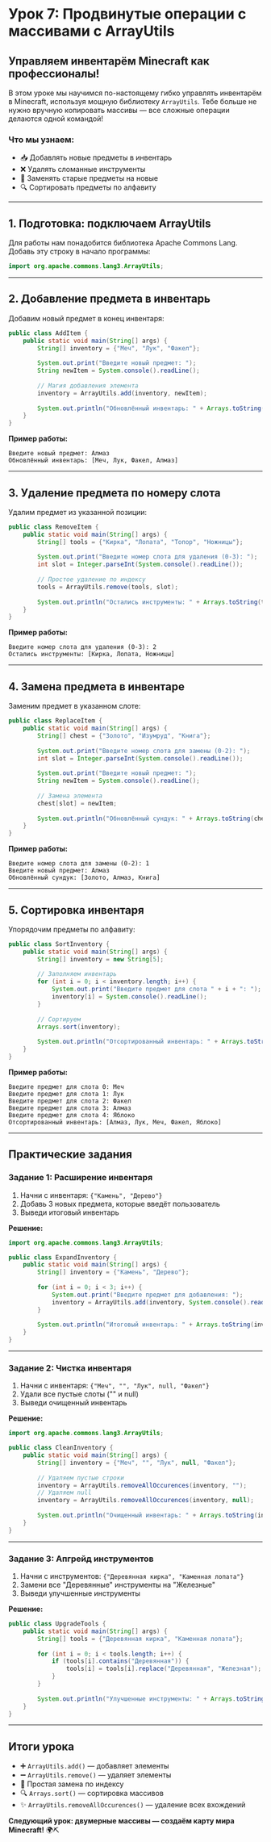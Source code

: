 # **Урок 7: Продвинутые операции с массивами с ArrayUtils**

## **Управляем инвентарём Minecraft как профессионалы!**  

В этом уроке мы научимся по-настоящему гибко управлять инвентарём в Minecraft, используя мощную библиотеку `ArrayUtils`. Тебе больше не нужно вручную копировать массивы — все сложные операции делаются одной командой!

### **Что мы узнаем:**
- 📥 Добавлять новые предметы в инвентарь
- ❌ Удалять сломанные инструменты
- 🔄 Заменять старые предметы на новые
- 🔍 Сортировать предметы по алфавиту

---

## **1. Подготовка: подключаем ArrayUtils**

Для работы нам понадобится библиотека Apache Commons Lang. Добавь эту строку в начало программы:

```java
import org.apache.commons.lang3.ArrayUtils;
```

---

## **2. Добавление предмета в инвентарь**

Добавим новый предмет в конец инвентаря:

```java
public class AddItem {
    public static void main(String[] args) {
        String[] inventory = {"Меч", "Лук", "Факел"};
        
        System.out.print("Введите новый предмет: ");
        String newItem = System.console().readLine();
        
        // Магия добавления элемента
        inventory = ArrayUtils.add(inventory, newItem);
        
        System.out.println("Обновлённый инвентарь: " + Arrays.toString(inventory));
    }
}
```

**Пример работы:**
```
Введите новый предмет: Алмаз
Обновлённый инвентарь: [Меч, Лук, Факел, Алмаз]
```

---

## **3. Удаление предмета по номеру слота**

Удалим предмет из указанной позиции:

```java
public class RemoveItem {
    public static void main(String[] args) {
        String[] tools = {"Кирка", "Лопата", "Топор", "Ножницы"};
        
        System.out.print("Введите номер слота для удаления (0-3): ");
        int slot = Integer.parseInt(System.console().readLine());
        
        // Простое удаление по индексу
        tools = ArrayUtils.remove(tools, slot);
        
        System.out.println("Остались инструменты: " + Arrays.toString(tools));
    }
}
```

**Пример работы:**
```
Введите номер слота для удаления (0-3): 2
Остались инструменты: [Кирка, Лопата, Ножницы]
```

---

## **4. Замена предмета в инвентаре**

Заменим предмет в указанном слоте:

```java
public class ReplaceItem {
    public static void main(String[] args) {
        String[] chest = {"Золото", "Изумруд", "Книга"};
        
        System.out.print("Введите номер слота для замены (0-2): ");
        int slot = Integer.parseInt(System.console().readLine());
        
        System.out.print("Введите новый предмет: ");
        String newItem = System.console().readLine();
        
        // Замена элемента
        chest[slot] = newItem;
        
        System.out.println("Обновлённый сундук: " + Arrays.toString(chest));
    }
}
```

**Пример работы:**
```
Введите номер слота для замены (0-2): 1
Введите новый предмет: Алмаз
Обновлённый сундук: [Золото, Алмаз, Книга]
```

---

## **5. Сортировка инвентаря**

Упорядочим предметы по алфавиту:

```java
public class SortInventory {
    public static void main(String[] args) {
        String[] inventory = new String[5];
        
        // Заполняем инвентарь
        for (int i = 0; i < inventory.length; i++) {
            System.out.print("Введите предмет для слота " + i + ": ");
            inventory[i] = System.console().readLine();
        }
        
        // Сортируем
        Arrays.sort(inventory);
        
        System.out.println("Отсортированный инвентарь: " + Arrays.toString(inventory));
    }
}
```

**Пример работы:**
```
Введите предмет для слота 0: Меч
Введите предмет для слота 1: Лук
Введите предмет для слота 2: Факел
Введите предмет для слота 3: Алмаз
Введите предмет для слота 4: Яблоко
Отсортированный инвентарь: [Алмаз, Лук, Меч, Факел, Яблоко]
```

---

## **Практические задания**

### **Задание 1: Расширение инвентаря**
1. Начни с инвентаря: `{"Камень", "Дерево"}`
2. Добавь 3 новых предмета, которые введёт пользователь
3. Выведи итоговый инвентарь

**Решение:**




```java
import org.apache.commons.lang3.ArrayUtils;

public class ExpandInventory {
    public static void main(String[] args) {
        String[] inventory = {"Камень", "Дерево"};
        
        for (int i = 0; i < 3; i++) {
            System.out.print("Введите предмет для добавления: ");
            inventory = ArrayUtils.add(inventory, System.console().readLine());
        }
        
        System.out.println("Итоговый инвентарь: " + Arrays.toString(inventory));
    }
}
```


---

### **Задание 2: Чистка инвентаря**
1. Начни с инвентаря: `{"Меч", "", "Лук", null, "Факел"}`
2. Удали все пустые слоты ("" и null)
3. Выведи очищенный инвентарь

**Решение:**




```java
import org.apache.commons.lang3.ArrayUtils;

public class CleanInventory {
    public static void main(String[] args) {
        String[] inventory = {"Меч", "", "Лук", null, "Факел"};
        
        // Удаляем пустые строки
        inventory = ArrayUtils.removeAllOccurences(inventory, "");
        // Удаляем null
        inventory = ArrayUtils.removeAllOccurences(inventory, null);
        
        System.out.println("Очищенный инвентарь: " + Arrays.toString(inventory));
    }
}
```


---

### **Задание 3: Апгрейд инструментов**
1. Начни с инструментов: `{"Деревянная кирка", "Каменная лопата"}`
2. Замени все "Деревянные" инструменты на "Железные"
3. Выведи улучшенные инструменты

**Решение:**




```java
public class UpgradeTools {
    public static void main(String[] args) {
        String[] tools = {"Деревянная кирка", "Каменная лопата"};
        
        for (int i = 0; i < tools.length; i++) {
            if (tools[i].contains("Деревянная")) {
                tools[i] = tools[i].replace("Деревянная", "Железная");
            }
        }
        
        System.out.println("Улучшенные инструменты: " + Arrays.toString(tools));
    }
}
```


---

## **Итоги урока**
- ➕ `ArrayUtils.add()` — добавляет элементы
- ➖ `ArrayUtils.remove()` — удаляет элементы
- 🔄 Простая замена по индексу
- 🔍 `Arrays.sort()` — сортировка массивов
- ✨ `ArrayUtils.removeAllOccurences()` — удаление всех вхождений

**Следующий урок: двумерные массивы — создаём карту мира Minecraft!** 🌍⛏️
